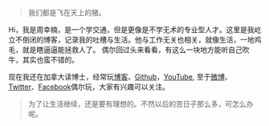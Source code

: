 > 我们都是飞在天上的猪。

Hi，我是周幸楠，是一个学交通，但是更像是不学无术的专业型人才。这里是我屹立不倒闭的博客，记录我的吐槽与生活。他与工作无关也相关，就像生活，一地鸡毛，就是瞎逼逼能拯救人了。
偶尔回过头来看看，有这么一块地方能听自己吹牛，其实也蛮不错的。

现在我还在加拿大读博士，经常玩[博客](https://luckysouthchou.github.io)、[Github](https://github.com/luckysouthchou)，[YouTube](https://youtube.com/UC6GsCmpXiaRbhB3E6Y1lIuQ), 至于[微博](https://weibo.com/u/1836954672)、[Twitter](https://twitter.com/ChouLuckysouth/)、[Facebook](https://www.facebook.com/profile.php?id=100011798162179)偶尔玩，大家有兴趣可以关注。


>为了让生活继续，还是要有理想的。不然以后的苦日子那么多，可怎么办呢。
